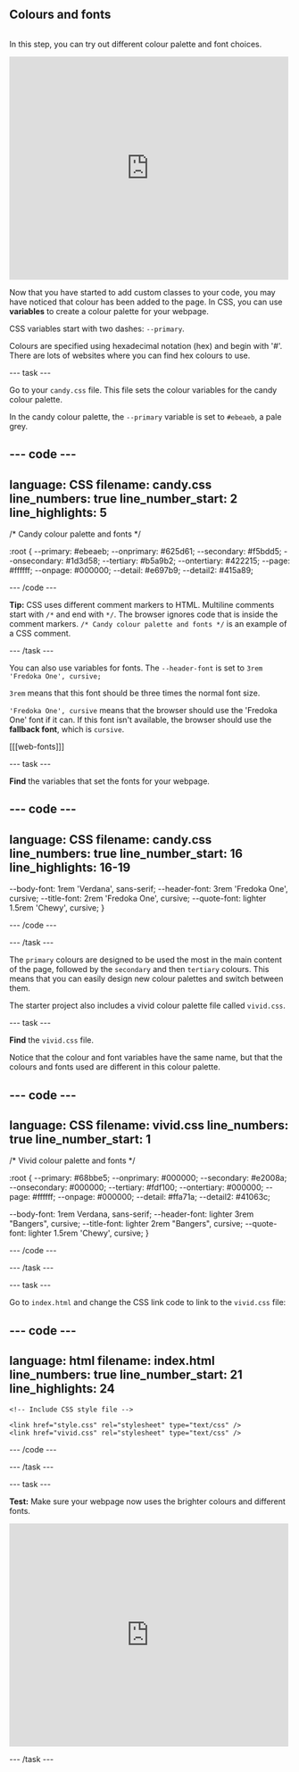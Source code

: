 ## Colours and fonts

<div style="display: flex; flex-wrap: wrap">
<div style="flex-basis: 200px; flex-grow: 1; margin-right: 15px;">

In this step, you can try out different colour palette and font choices.

</div>
<div>
<iframe src="https://trinket.io/embed/html/cff6fa893b?outputOnly=true" width="500" height="400" frameborder="0" marginwidth="0" marginheight="0" allowfullscreen></iframe>
</div>
</div>

Now that you have started to add custom classes to your code, you may have noticed that colour has been added to the page. In CSS, you can use **variables** to create a colour palette for your webpage.

CSS variables start with two dashes: `--primary`.

Colours are specified using hexadecimal notation (hex) and begin with '#'. There are lots of websites where you can find hex colours to use.

--- task ---

Go to your `candy.css` file. This file sets the colour variables for the candy colour palette.

In the candy colour palette, the `--primary` variable is set to `#ebeaeb`, a pale grey.

--- code ---
---
language: CSS filename: candy.css line_numbers: true line_number_start: 2
line_highlights: 5
---
/* Candy colour palette and fonts */

:root { --primary: #ebeaeb; --onprimary: #625d61; --secondary: #f5bdd5; --onsecondary: #1d3d58; --tertiary: #b5a9b2; --ontertiary: #422215; --page: #ffffff; --onpage: #000000; --detail: #e697b9; --detail2: #415a89;

--- /code ---

**Tip:** CSS uses different comment markers to HTML. Multiline comments start with `/*` and end with `*/`. The browser ignores code that is inside the comment markers. `/* Candy colour palette and fonts */` is an example of a CSS comment.

--- /task ---

You can also use variables for fonts. The `--header-font` is set to `3rem 'Fredoka One', cursive;`

`3rem` means that this font should be three times the normal font size.

`'Fredoka One', cursive` means that the browser should use the 'Fredoka One' font if it can. If this font isn't available, the browser should use the **fallback font**, which is `cursive`.

[[[web-fonts]]]

--- task ---

**Find** the variables that set the fonts for your webpage.

--- code ---
---
language: CSS filename: candy.css line_numbers: true line_number_start: 16
line_highlights: 16-19
---

  --body-font: 1rem 'Verdana', sans-serif; --header-font: 3rem 'Fredoka One', cursive; --title-font: 2rem 'Fredoka One', cursive; --quote-font: lighter 1.5rem 'Chewy', cursive; }

--- /code ---

--- /task ---

The `primary` colours are designed to be used the most in the main content of the page, followed by the `secondary` and then `tertiary` colours. This means that you can easily design new colour palettes and switch between them.

The starter project also includes a vivid colour palette file called `vivid.css`.

--- task ---

**Find** the `vivid.css` file.

Notice that the colour and font variables have the same name, but that the colours and fonts used are different in this colour palette.

--- code ---
---
language: CSS filename: vivid.css line_numbers: true
line_number_start: 1
---

/* Vivid colour palette and fonts */

:root { --primary: #68bbe5; --onprimary: #000000; --secondary: #e2008a; --onsecondary: #000000; --tertiary: #fdf100; --ontertiary: #000000; --page: #ffffff; --onpage: #000000; --detail: #ffa71a; --detail2: #41063c;

  --body-font: 1rem Verdana, sans-serif; --header-font: lighter 3rem "Bangers", cursive; --title-font: lighter 2rem "Bangers", cursive; --quote-font: lighter 1.5rem 'Chewy', cursive; }

--- /code ---

--- /task ---

--- task ---

Go to `index.html` and change the CSS link code to link to the `vivid.css` file:

--- code ---
---
language: html filename: index.html line_numbers: true line_number_start: 21
line_highlights: 24
---   
    <!-- Include CSS style file -->

    <link href="style.css" rel="stylesheet" type="text/css" />
    <link href="vivid.css" rel="stylesheet" type="text/css" />

--- /code ---

--- /task ---

--- task ---

**Test:** Make sure your webpage now uses the brighter colours and different fonts. 

<iframe src="https://trinket.io/embed/html/cff6fa893b?outputOnly=true" width="500" height="400" frameborder="0" marginwidth="0" marginheight="0" allowfullscreen></iframe>

--- /task ---
